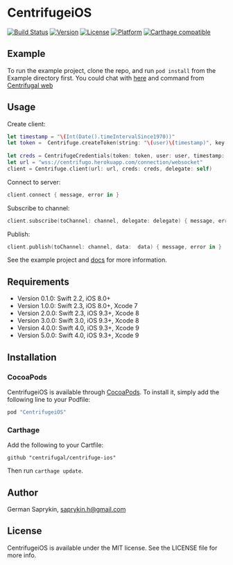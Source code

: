 # CentrifugeiOS

[![Build Status](https://travis-ci.org/centrifugal/centrifuge-ios.svg?branch=develop)](https://travis-ci.org/centrifugal/centrifuge-ios)
[![Version](https://img.shields.io/cocoapods/v/CentrifugeiOS.svg?style=flat)](http://cocoapods.org/pods/CentrifugeiOS)
[![License](https://img.shields.io/cocoapods/l/CentrifugeiOS.svg?style=flat)](http://cocoapods.org/pods/CentrifugeiOS)
[![Platform](https://img.shields.io/cocoapods/p/CentrifugeiOS.svg?style=flat)](http://cocoapods.org/pods/CentrifugeiOS)
[![Carthage compatible](https://img.shields.io/badge/Carthage-compatible-4BC51D.svg?style=flat)](https://github.com/Carthage/Carthage)

## Example

To run the example project, clone the repo, and run `pod install` from the Example directory first. You could chat with [here](http://jsfiddle.net/FZambia/yG7Uw/) and command from [Centrifugal web](https://centrifugo.herokuapp.com/)

## Usage

Create client: 

```swift
let timestamp = "\(Int(Date().timeIntervalSince1970))"
let token =  Centrifuge.createToken(string: "\(user)\(timestamp)", key: secret)
        
let creds = CentrifugeCredentials(token: token, user: user, timestamp: timestamp)
let url = "wss://centrifugo.herokuapp.com/connection/websocket"
client = Centrifuge.client(url: url, creds: creds, delegate: self)

```
Connect to server:
```swift
client.connect { message, error in }
```
Subscribe to channel:
```swift
client.subscribe(toChannel: channel, delegate: delegate) { message, error in }
```
Publish: 
```swift
client.publish(toChannel: channel, data:  data) { message, error in }
```

See the example project and [docs](https://fzambia.gitbooks.io/centrifugal/content/server/client_protocol.html) for more information.

## Requirements

* Version 0.1.0: Swift 2.2, iOS 8.0+
* Version 1.0.0: Swift 2.3, iOS 8.0+, Xcode 7
* Version 2.0.0: Swift 2.3, iOS 9.3+, Xcode 8
* Version 3.0.0: Swift 3.0, iOS 9.3+, Xcode 8
* Version 4.0.0: Swift 4.0, iOS 9.3+, Xcode 9
* Version 5.0.0: Swift 4.0, iOS 9.3+, Xcode 9

## Installation

### CocoaPods

CentrifugeiOS is available through [CocoaPods](http://cocoapods.org). To install
it, simply add the following line to your Podfile:

```ruby
pod "CentrifugeiOS"
```

### Carthage

Add the following to your Cartfile:

```
github "centrifugal/centrifuge-ios"
```
Then run `carthage update`.

## Author

German Saprykin, saprykin.h@gmail.com

## License

CentrifugeiOS is available under the MIT license. See the LICENSE file for more info.
